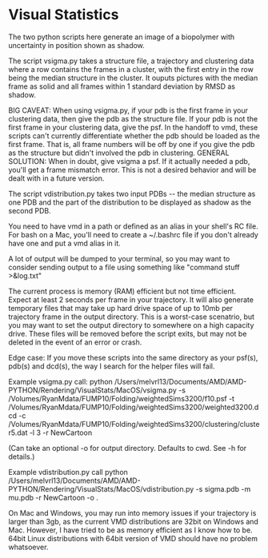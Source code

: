 # Visual Statistics
The two python scripts here generate an image of a biopolymer with uncertainty in position shown as shadow.

The script vsigma.py takes a structure file, a trajectory and clustering data where a row contains the frames in a cluster, with the first entry in the row being the median structure in the cluster. It ouputs pictures with the median frame as solid and all frames within 1 standard deviation by RMSD as shadow.

BIG CAVEAT: When using vsigma.py, if your pdb is the first frame in your clustering data, then give the pdb as the structure file. If your pdb is not the first frame in your clustering data, give the psf. In the handoff to vmd, these scripts can't currently differentiate whether the pdb should be loaded as the first frame. That is, all frame numbers will be off by one if you give the pdb as the structure but didn't involved the pdb in clustering. GENERAL SOLUTION: When in doubt, give vsigma a psf. If it actually needed a pdb, you'll get a frame mismatch error. This is not a desired behavior and will be dealt with in a future version.

The script vdistribution.py takes two input PDBs -- the median structure as one PDB and the part of the distribution to be displayed as shadow as the second PDB.

You need to have vmd in a path or defined as an alias in your shell's RC file. For bash on a Mac, you'll need to create a ~/.bashrc file if you don't already have one and put a vmd alias in it. 

A lot of output will be dumped to your terminal, so you may want to consider sending output to a file using something like "command stuff >&log.txt"

The current process is memory (RAM) efficient but not time efficient. Expect at least 2 seconds per frame in your trajectory. It will also generate temporary files that may take up hard drive space of up to 10mb per trajectory frame in the output directory. This is a worst-case scenatrio, but you may want to set the output directory to somewhere on a high capacity drive. These files will be removed before the script exits, but may not be deleted in the event of an error or crash.

Edge case: If you move these scripts into the same directory as your psf(s), pdb(s) and dcd(s), the way I search for the helper files will fail. 

Example vsigma.py call: 
python /Users/melvrl13/Documents/AMD/AMD-PYTHON/Rendering/VisualStats/MacOS/vsigma.py -s /Volumes/RyanMdata/FUMP10/Folding/weightedSims3200/f10.psf  -t /Volumes/RyanMdata/FUMP10/Folding/weightedSims3200/weighted3200.dcd -c /Volumes/RyanMdata/FUMP10/Folding/weightedSims3200/clustering/cluster5.dat -l 3 -r NewCartoon

(Can take an optional -o for output directory. Defaults to cwd. See -h for details.)

Example vdistribution.py call
python /Users/melvrl13/Documents/AMD/AMD-PYTHON/Rendering/VisualStats/MacOS/vdistribution.py -s sigma.pdb -m mu.pdb -r NewCartoon -o .

On Mac and Windows, you may run into memory issues if your trajectory is larger than 3gb, as the current VMD distributions are 32bit on Windows and Mac. However, I have tried to be as memory efficient as I know how to be. 64bit Linux distributions with 64bit version of VMD should have no problem whatsoever.